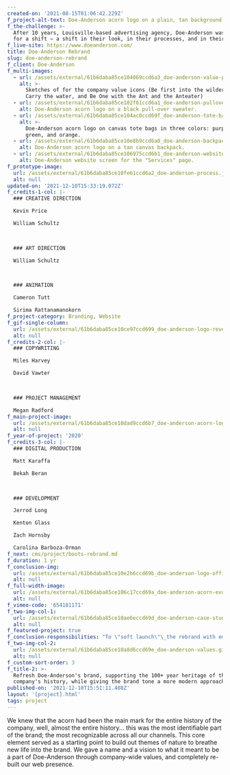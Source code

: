 ```yaml
---
created-on: '2021-08-15T01:06:42.229Z'
f_project-alt-text: Doe-Anderson acorn logo on a plain, tan background.
f_the-challenge: >-
  After 10 years, Louisville-based advertising agency, Doe-Anderson was ready
  for a shift – a shift in their look, in their processes, and in their values. 
f_live-site: https://www.doeanderson.com/
title: Doe-Anderson Rebrand
slug: doe-anderson-rebrand
f_client: Doe-Anderson
f_multi-images:
  - url: /assets/external/61b6daba85ce104069ccd6a3_doe-anderson-value-process.jpg
    alt: >-
      Sketches of for the company value icons (Be first into the wilderness,
      Carry the water, and Be One with the Ant and the Anteater)
  - url: /assets/external/61b6daba85ce102f61ccd6a1_doe-anderson-pullover.jpg
    alt: Doe-Anderson acorn logo on a black pull-over sweater.
  - url: /assets/external/61b6daba85ce104ac0ccd69f_doe-anderson-tote-bag.jpg
    alt: >-
      Doe-Anderson acorn logo on canvas tote bags in three colors: purple,
      green, and orange.
  - url: /assets/external/61b6daba85ce10e8b9ccd6a0_doe-anderson-backpack.jpg
    alt: Doe-Anderson acorn logo on a tan canvas backpack.
  - url: /assets/external/61b6daba85ce106975ccd6b1_doe-anderson-website.jpg
    alt: Doe-Anderson website screen for the "Services" page.
f_prototype-image:
  url: /assets/external/61b6daba85ce10fe61ccd6a2_doe-anderson-process.jpg
  alt: null
updated-on: '2021-12-10T15:33:19.072Z'
f_credits-1-col: |-
  ### CREATIVE DIRECTION

  Kevin Price

  William Schultz

  ‍

  ### ART DIRECTION

  William Schultz

  ‍

  ### ANIMATION

  Cameron Tutt

  Sirima Rattanamanokorn
f_project-category: Branding, Website
f_gif-single-column:
  url: /assets/external/61b6daba85ce10ce97ccd699_doe-anderson-logo-reveal.gif
  alt: null
f_credits-2-col: |-
  ### COPYWRITING

  Miles Harvey

  David Vawter

  ‍

  ### PROJECT MANAGEMENT

  Megan Radford
f_main-project-image:
  url: /assets/external/61b6daba85ce10dad9ccd6b7_doe-anderson-acorn-logo.jpg
  alt: null
f_year-of-project: '2020'
f_credits-3-col: |-
  ### DIGITAL PRODUCTION

  Matt Karaffa

  Bekah Beran

  ‍

  ### DEVELOPMENT

  Jerrod Long

  Kenton Glass

  Zach Hornsby  

  Carolina Barboza-Orman
f_next: cms/project/boots-rebrand.md
f_duration: 1 yr
f_conclusion-img:
  url: /assets/external/61b6daba85ce10e2b6ccd69b_doe-anderson-logo-office-wall.jpg
  alt: null
f_full-width-image:
  url: /assets/external/61b6daba85ce106c17ccd69a_doe-anderson-acorn-evolution.jpg
  alt: null
f_vimeo-code: '654181171'
f_two-img-col-1:
  url: /assets/external/61b6daba85ce10ae6eccd69d_doe-anderson-case-studies.jpg
  alt: null
f_featured-project: true
f_conclusion-responsibilities: "To \"soft launch\"\_the rebrand with employees and clients, our team released a video introducing the values, showed off our new site, and shared some branded pullovers and backpacks (which I still use to this day). Once everything was finalized, we plastered our new acorn all over new hire packets, our in-person office, social channels, and the side of our building."
f_two-img-col-2:
  url: /assets/external/61b6daba85ce10a8d6ccd69e_doe-anderson-values.gif
  alt: null
f_custom-sort-order: 3
f_title-2: >-
  Refresh Doe-Anderson's brand, supporting the 100+ year heritage of the
  company's history, while giving the brand tone a more modern approach.
published-on: '2021-12-10T15:51:11.408Z'
layout: '[project].html'
tags: project
---
```


We knew that the acorn had been the main mark for the entire history of the company, well, almost the entire history... this was the most identifiable part of the brand; the most recognizable across all our channels. This core element served as a starting point to build out themes of nature to breathe new life into the brand. We gave a name and a vision to what it meant to be a part of Doe-Anderson through company-wide values, and completely re-built our web presence.
